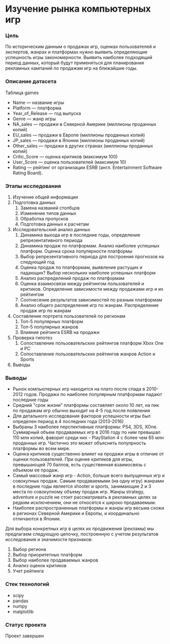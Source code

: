 # Изучение рынка компьютерных игр
### Цель
По историческим данным о продажах игр, оценках пользователей и экспертов, жанрах и платформах нужно выявить определяющие успешность игры закономерности. Выявить наиболее подходящий период данных, который будут применяться для планирования рекламных кампаний по продажам игр на ближайшие годы.

### Описание датасета
Таблица games
- Name — название игры
- Platform — платформа
- Year_of_Release — год выпуска
- Genre — жанр игры
- NA_sales — продажи в Северной Америке (миллионы проданных копий)
- EU_sales — продажи в Европе (миллионы проданных копий)
- JP_sales — продажи в Японии (миллионы проданных копий)
- Other_sales — продажи в других странах (миллионы проданных копий)
- Critic_Score — оценка критиков (максимум 100)
- User_Score — оценка пользователей (максимум 10)
- Rating — рейтинг от организации ESRB (англ. Entertainment Software Rating Board). 

### Этапы исследования
1. Изучение общей информации
2. Подготовка данных
    1. Замена названий столбцов
    2. Изменение типов данных
    3. Обработка пропусков
    4. Подготовка данных к расчетам
3. Исследовательский анализ данных
    1. Динамика выхода игр в последние годы, определение репрезентативного периода
    2. Динамика продаж по платформам. Анализ наиболее успешных платформ. Оценка срока популярности платформы
    3. Выбор репрезентативного периода для построения прогнозов на следующий год
    4. Оценка продаж по платформам, выявление растущих и падающих? Выбор нескольких наиболее успешных платформ
    5. Анализ распределений продаж по платформам
    6. Оценка взаимосвязи между рейтингом пользователей и критиков. Определение зависимости между продажами игр и их рейтингом
    7. Соотнесение результатов зависимостей по разным платформам
    8. Анализ общего распределения игр по жанрам. Распределение продаж игр по жанрам
4. Составление портрета пользователей по регионам
    1. Топ-5 популярных платформ
    2. Топ-5 популярных жанров
    3. Влияние рейтинга ESRB на продажи
5. Проверка гипотез
    1. Сопоставление пользовательских рейтингов платформ Xbox One и PC
    2. Сопоставление пользовательских рейтингов жанров Action и Sports
6. Выводы

### Выводы
- Рынок компьютерных игр находится на плато после спада в 2010-2012 годов. Продажи по наиболее популярным платформам падают последние годы
- Средний "срок жизни" платформы составляет около 10 лет, на пик по продажам игр обычно выходит на 4-5 год после появления
- Для детального исследования факторов успешности игры был определен период в 4 последних года (2013-2016)
- Выбраны 3 наиболее перспективные платформы: PS4, 3DS, XOne. Суммарный объем продаваемых игр в 2016 году по ним превышал 110 млн копий, фаворит среди них - PlayStation 4 с более чем 65 млн проданных игр. Частично это может объяснить популрность платформы во всем мире.
- Оценка критиков существенно влияет на продажи игры в отличие от оценки пользователей. При оценке критиков для игры, превышающей 70 баллов, есть существенная взаимосвязь с объемом ее продаж.
- Самый массовый жанр игр - Action, больше всего выпущенных игр и совокупных продаж. Самым продаваемыми (на одну игру) жанрами в последние годы является shooter и sports, занимающие 2 и 3 места по совокупному объему продаж игр. Жанры strategy, adventure и puzzle не стоит рассматривать в рекламных целях за редким исключением, они не относятся к широко продаваемым.
- Наиболее распространенные платформы и жанры игр весьма схожи в регионах Северной Америки и Европы, и координально отличаются в Японии.

Для выбора конкретных игр в целях их продвижения (рекламы) мы предлагаем следующую цепочку, построенную с учетом результатов исследования и значимости признаков:
1. Выбор региона
2. Выбор приоритетных платформ
3. Выбор наиболее продаваемых жанров
4. Анализ оценок критиков
5. Учет рейтинга

### Стек технологий
- scipy
- pandas 
- numpy
- matplotlib

### Статус проекта
Проект завершен
